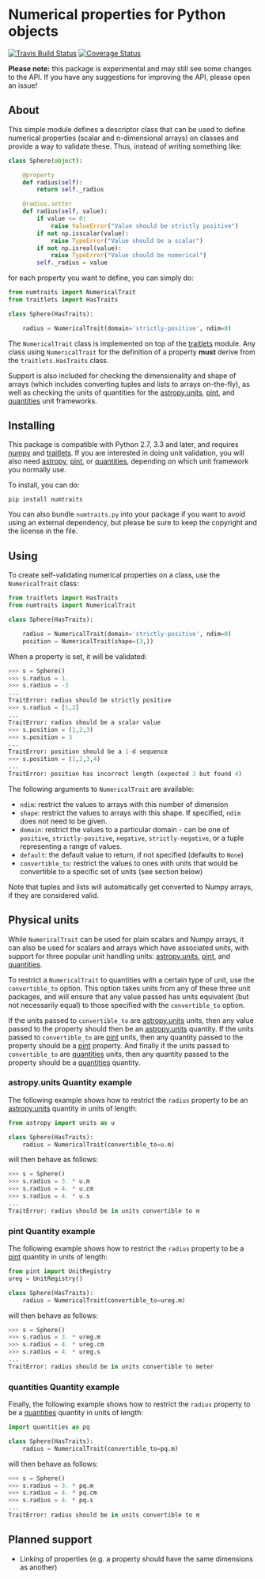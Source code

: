 Numerical properties for Python objects
=======================================

[![Travis Build Status](https://travis-ci.org/astrofrog/numtraits.svg?branch=master)](https://travis-ci.org/astrofrog/numtraits) [![Coverage Status](https://coveralls.io/repos/astrofrog/numtraits/badge.svg)](https://coveralls.io/r/astrofrog/numtraits)

**Please note:** this package is experimental and may still see some changes to the API. If you have any suggestions for improving the API, please open an issue!

About
-----

This simple module defines a descriptor class that can be used to define
numerical properties (scalar and n-dimensional arrays) on classes and provide a
way to validate these. Thus, instead of writing something like:

```python
class Sphere(object):

    @property
    def radius(self):
        return self._radius

    @radius.setter
    def radius(self, value):
        if value <= 0:
            raise ValueError("Value should be strictly positive")
        if not np.isscalar(value):
            raise TypeError("Value should be a scalar")
        if not np.isreal(value):
            raise TypeError("Value should be numerical")
        self._radius = value
```

for each property you want to define, you can simply do:

```python
from numtraits import NumericalTrait
from traitlets import HasTraits

class Sphere(HasTraits):

    radius = NumericalTrait(domain='strictly-positive', ndim=0)
```

The ``NumericalTrait`` class is implemented on top of the [traitlets](https://github.com/ipython/traitlets)
module. Any class using ``NumericalTrait`` for the definition of a property **must** derive from the
``traitlets.HasTraits`` class.

Support is also included for checking the dimensionality and shape of arrays
(which includes converting tuples and lists to arrays on-the-fly), as well as
checking the units of quantities for the
[astropy.units](docs.astropy.org/en/stable/units/),
[pint](http://pint.readthedocs.org/), and
[quantities](https://pythonhosted.org/quantities/) unit frameworks.

Installing
----------

This package is compatible with Python 2.7, 3.3 and later, and
requires [numpy](http://www.numpy.org) and [traitlets](https://github.com/ipython/traitlets).
If you are interested in doing unit validation, you will also need
[astropy](docs.astropy.org/en/stable/units/),
[pint](http://pint.readthedocs.org/), or
[quantities](https://pythonhosted.org/quantities/), depending on which unit
framework you normally use.

To install, you can do:

    pip install numtraits

You can also bundle ``numtraits.py`` into your package if you want to avoid
using an external dependency, but please be sure to keep the copyright and the
license in the file.

Using
-----

To create self-validating numerical properties on a class, use the
``NumericalTrait`` class:

```python
from traitlets import HasTraits
from numtraits import NumericalTrait

class Sphere(HasTraits):

    radius = NumericalTrait(domain='strictly-positive', ndim=0)
    position = NumericalTrait(shape=(3,))
```

When a property is set, it will be validated:

```python
>>> s = Sphere()
>>> s.radius = 1.
>>> s.radius = -3
...
TraitError: radius should be strictly positive
>>> s.radius = [1,2]
...
TraitError: radius should be a scalar value
>>> s.position = (1,2,3)
>>> s.position = 3
...
TraitError: position should be a 1-d sequence
>>> s.position = (1,2,3,4)
...
TraitError: position has incorrect length (expected 3 but found 4)
```

The following arguments to ``NumericalTrait`` are available:

* ``ndim``: restrict the values to arrays with this number of dimension
* ``shape``: restrict the values to arrays with this shape. If specified, ``ndim`` does not need to be given.
* ``domain``: restrict the values to a particular domain - can be one of ``positive``, ``strictly-positive``, ``negative``, ``strictly-negative``, or a tuple representing a range of values.
* ``default``: the default value to return, if not specified (defaults to ``None``)
* ``convertible_to``: restrict the values to ones with units that would be convertible to a specific set of units (see section below)

Note that tuples and lists will automatically get converted to Numpy arrays, if they are considered valid.

Physical units
--------------

While ``NumericalTrait`` can be used for plain scalars and Numpy arrays, it
can also be used for scalars and arrays which have associated units, with support for three
popular unit handling units:
[astropy.units](docs.astropy.org/en/stable/units/),
[pint](http://pint.readthedocs.org/), and
[quantities](https://pythonhosted.org/quantities/).

To restrict a ``NumericalTrait`` to quantities with a certain type of unit,
use the ``convertible_to`` option. This option takes units from any of these
three unit packages, and will ensure that any value passed has units equivalent
(but not necessarily equal) to those specified with the ``convertible_to``
option.

If the units passed to ``convertible_to`` are
[astropy.units](docs.astropy.org/en/stable/units/) units, then any value passed
to the property should then be an
[astropy.units](docs.astropy.org/en/stable/units/) quantity. If the units
passed to ``convertible_to`` are [pint](http://pint.readthedocs.org/) units,
then any quantity passed to the property should be a
[pint](http://pint.readthedocs.org/) property. And finally if the units passed
to ``convertible_to`` are [quantities](https://pythonhosted.org/quantities/)
units, then any quantity passed to the property should be a
[quantities](https://pythonhosted.org/quantities/) quantity.

### astropy.units Quantity example

The following example shows how to restrict the ``radius`` property to be an
[astropy.units](docs.astropy.org/en/stable/units/) quantity in units of length:

```python
from astropy import units as u

class Sphere(HasTraits):
    radius = NumericalTrait(convertible_to=u.m)
```

will then behave as follows:

```python
>>> s = Sphere()
>>> s.radius = 3. * u.m
>>> s.radius = 4. * u.cm
>>> s.radius = 4. * u.s
...
TraitError: radius should be in units convertible to m
```

### pint Quantity example

The following example shows how to restrict the ``radius`` property to be a
[pint](http://pint.readthedocs.org/) quantity in units of length:

```python
from pint import UnitRegistry
ureg = UnitRegistry()

class Sphere(HasTraits):
    radius = NumericalTrait(convertible_to=ureg.m)
```

will then behave as follows:

```python
>>> s = Sphere()
>>> s.radius = 3. * ureg.m
>>> s.radius = 4. * ureg.cm
>>> s.radius = 4. * ureg.s
...
TraitError: radius should be in units convertible to meter
```

### quantities Quantity example

Finally, the following example shows how to restrict the ``radius`` property to
be a [quantities](https://pythonhosted.org/quantities/) quantity in units of length:

```python
import quantities as pq

class Sphere(HasTraits):
    radius = NumericalTrait(convertible_to=pq.m)
```

will then behave as follows:

```python
>>> s = Sphere()
>>> s.radius = 3. * pq.m
>>> s.radius = 4. * pq.cm
>>> s.radius = 4. * pq.s
...
TraitError: radius should be in units convertible to m
```

Planned support
---------------

* Linking of properties (e.g. a property should have the same dimensions as another)

